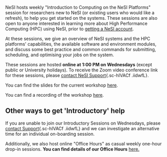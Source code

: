 NeSI hosts weekly "Introduction to Computing on the NeSI Platforms"
session for researchers new to NeSI (or existing users who would like a
refresh), to help you get started on the systems. These sessions are
also open to anyone interested in learning more about High Performance
Computing (HPC) using NeSI, prior to [getting a NeSI
account](https://www.nesi.org.nz/services/applyforaccess).

At these sessions, we give an overview of NeSI systems and the HPC
platforms\' capabilities, the available software and environment
modules, and discuss some best practice and common commands for
submitting, scheduling, and optimising your jobs on the system.

These sessions are hosted **online at 1:00 PM on Wednesdays** (except
public or University holidays). To receive the Zoom video conference
link for these sessions, please [contact NeSI
Support](https://support.nesi.org.nz/hc/en-gb/requests/new "https://support.nesi.org.nz/hc/en-gb/requests/new"){.sc-hIVACf
.iidwfL}.

You can find the slides for the current workshop
[here](https://docs.google.com/presentation/d/11TCaJnpZO-s-s4NQ1P0a89flewT7HXmn2PHrW-3EPYg/edit?usp=sharing).

You can find a recording of the workshop
[here](https://www.youtube.com/playlist?list=PLvbRzoDQPkuFsIzAWaIiYgs-kConq-Hjw).

## Other ways to get \'Introductory\' help

If you are unable to join our Introductory Sessions on Wednesdays,
please [contact
Support](https://support.nesi.org.nz/hc/en-gb/requests/new "https://support.nesi.org.nz/hc/en-gb/requests/new"){.sc-hIVACf
.iidwfL} and we can investigate an alternative time for an individual
on-boarding session.

Additionally, we also host online \"Office Hours\" as casual weekly
one-hour drop-in sessions. **You can find details of our Office Hours**
[here.](https://support.nesi.org.nz/hc/en-gb/articles/4830713922063)
